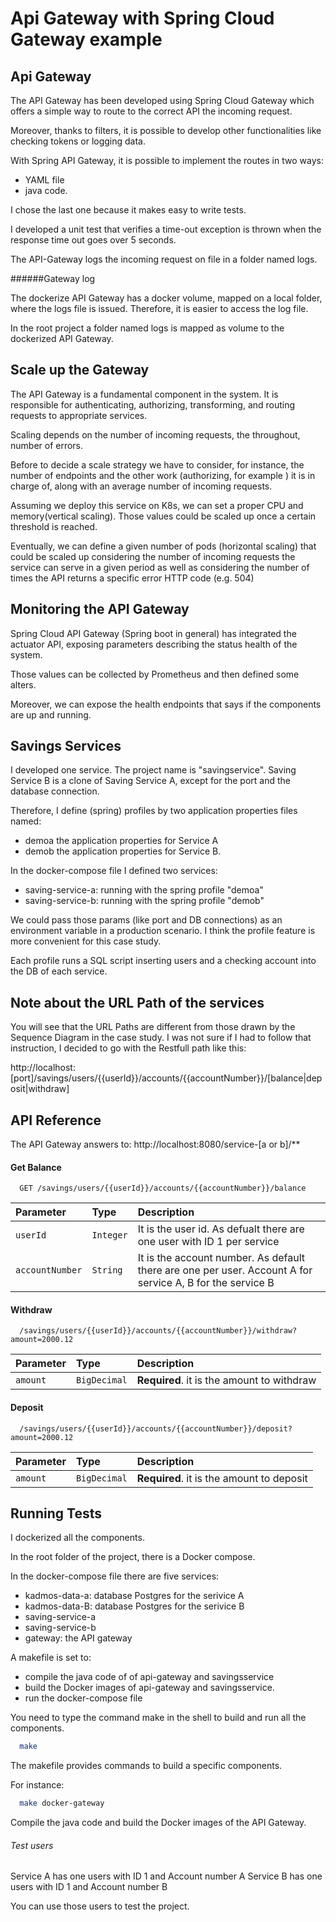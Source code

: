 
# Api Gateway with Spring Cloud Gateway example


## Api Gateway

The API Gateway has been developed using  Spring Cloud Gateway which offers a simple way to route to the correct API the incoming request.

Moreover, thanks to filters, it is possible to develop other functionalities like checking tokens or logging data.

With Spring API Gateway, it is possible to implement the routes in two ways:
- YAML file
- java code.

I chose the last one because it makes easy to write tests. 

I developed a unit test that verifies a time-out exception is thrown when the response time out goes over 5 seconds.

The API-Gateway logs the incoming request on file in a folder named logs.

######Gateway log

The dockerize API Gateway has a docker volume, mapped on a local folder, where the logs file is issued. 
Therefore, it is easier to access the log file.

In the root project a folder named logs is mapped as volume to the dockerized API Gateway.

## Scale up the Gateway

The API Gateway is a fundamental component in the system.
It is responsible for authenticating, authorizing, transforming, and routing requests to appropriate services.

Scaling depends on the number of incoming requests, the throughout, number of errors.

Before to decide a scale strategy we have to consider, for instance, the number of endpoints and the other work (authorizing, for example ) it is in charge of, along with an average number of incoming requests. 

Assuming we deploy this service on K8s, we can set a proper CPU and memory(vertical scaling). Those values could be scaled up once a certain threshold is reached. 

Eventually, we can define a given number of pods (horizontal scaling) that could be scaled up considering the number of incoming requests the service can serve in a given period as well as considering the number of times the API returns a specific error HTTP code (e.g. 504)

## Monitoring the API Gateway

Spring Cloud API Gateway (Spring boot in general) has integrated the actuator API, exposing parameters describing the status health of the system.

Those values can be collected by Prometheus and then defined some alters.

Moreover, we can expose the health endpoints that says if the components are up and running. 

## Savings Services

I developed one service. The project name is "savingservice".
Saving Service B is a clone of Saving Service A, except for the port and the database connection. 

Therefore, I define (spring) profiles by two application properties files named:
- demoa the application properties for Service A 
- demob the application properties for Service B.

In the docker-compose  file I defined two services:
- saving-service-a:  running with the spring profile "demoa"
- saving-service-b:  running with the spring profile "demob"

We could pass those params (like port and DB connections) as an environment variable in a production scenario. I think the profile feature is more convenient for this case study.

Each profile runs a SQL script inserting users and a checking account into the DB of each service.

## Note about the URL Path of the services

You will see that the URL Paths are different from those drawn by the Sequence Diagram in the case study.
I was not sure if I had to follow that instruction, I decided to go with the Restfull path like this:

http://localhost:[port]/savings/users/{{userId}}/accounts/{{accountNumber}}/[balance|deposit|withdraw]

## API Reference

The API Gateway answers to: http://localhost:8080/service-[a or b]/**

#### Get Balance

```http
  GET /savings/users/{{userId}}/accounts/{{accountNumber}}/balance
```

| Parameter | Type     | Description                |
| :-------- | :------- | :------------------------- |
| `userId` | `Integer` | It is the user id. As defualt there are one user with ID 1 per service
| `accountNumber` | `String` | It is the account number. As default there are one per user. Account A for service A, B for the service B |

#### Withdraw

```http
  /savings/users/{{userId}}/accounts/{{accountNumber}}/withdraw?amount=2000.12
```

| Parameter | Type     | Description                       |
| :-------- | :------- | :-------------------------------- |
| `amount`      | `BigDecimal` | **Required**. it is the amount to withdraw |

#### Deposit

```http
  /savings/users/{{userId}}/accounts/{{accountNumber}}/deposit?amount=2000.12
```

| Parameter | Type     | Description                       |
| :-------- | :------- | :-------------------------------- |
| `amount`      | `BigDecimal` | **Required**. it is the amount to deposit |


## Running Tests

I dockerized all the components.

In the root folder of the project, there is a Docker compose.

In the docker-compose file there are five services:
- kadmos-data-a: database Postgres for the serivice A
- kadmos-data-B: database Postgres for the serivice B
- saving-service-a
- saving-service-b
- gateway: the API gateway

A makefile is set to:
- compile the java code of of api-gateway and savingsservice
- build the Docker images of api-gateway and savingsservice.
- run the docker-compose file

You need to type the command make in the shell to build and run all the components.

```bash
  make
```

The makefile provides commands to build a specific components.

For instance:
```bash
  make docker-gateway
```
Compile the java code and build the Docker images of the API Gateway.

###### Test users

Service A has one users with ID 1 and Account number A
Service B has one users with ID 1 and Account number B

You can use those users to test the project.

